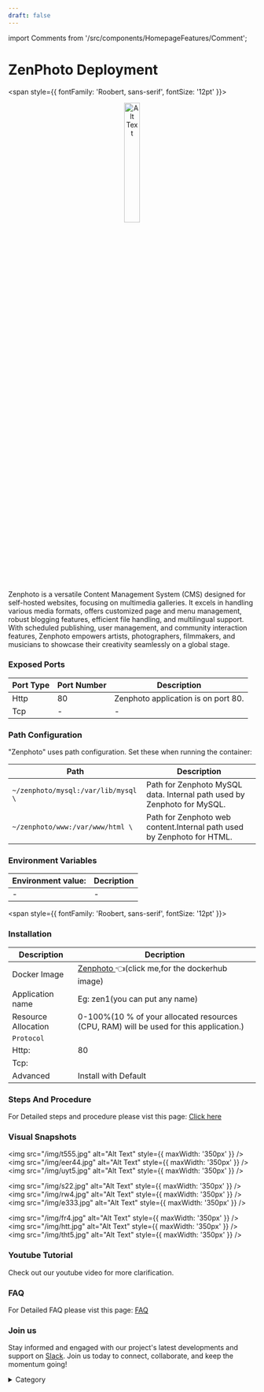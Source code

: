```yaml
---
draft: false
---
```

import Comments from '/src/components/HomepageFeatures/Comment';





# ZenPhoto Deployment
<span style={{ fontFamily: 'Roobert, sans-serif', fontSize: '12pt' }}>
<p align="center">
  <img src="/img/eegb.jpg" alt="Alt Text" width="25%"/>
</p> 

Zenphoto is a versatile Content Management System (CMS) designed for self-hosted websites, focusing on multimedia galleries. It excels in handling various media formats, offers customized page and menu management, robust blogging features, efficient file handling, and multilingual support. With scheduled publishing, user management, and community interaction features, Zenphoto empowers artists, photographers, filmmakers, and musicians to showcase their creativity seamlessly on a global stage.

### Exposed Ports

| Port Type | Port Number | Description                              |
| --------- | ----------- | ---------------------------------------- |
| Http      | 80          | Zenphoto application is on port 80.      |
| Tcp       | -           | -             |

### Path Configuration

"Zenphoto" uses path configuration. Set these when running the container:

| Path                          | Description                              |
| ----------------------------- | ---------------------------------------- |
| `~/zenphoto/mysql:/var/lib/mysql \`            | Path for Zenphoto MySQL data. Internal path used by Zenphoto for MySQL.            |
| `~/zenphoto/www:/var/www/html \`              | Path for Zenphoto web content.Internal path used by Zenphoto for HTML.           |


### Environment Variables


|   **Environment value:**          | Decription                                                                                                               | 
| --------------------- | ------                                                                                                                   | 
|-       |  -                              |
</span>


<span style={{ fontFamily: 'Roobert, sans-serif', fontSize: '12pt' }}>

### Installation

|  Description          | Decription                                                                                                               | 
| --------------------- | ------                                                                                                                   | 
| Docker Image          | [Zenphoto ](https://hub.docker.com/r/emieza/zenphoto)  👈(click me,for the dockerhub image)                              |
| Application name      |  Eg: zen1(you can put any name)                                                                                        | 
| Resource Allocation   |  0-100%(10 % of your allocated resources (CPU, RAM) will be used for this application.)                                  | 
| `Protocol`            |                                                                                                                          | 
|  Http:                | 80                                                                                                                      |
|  Tcp:                 |                                                                                                                          | 
|    Advanced           |    Install with Default                                                                                                  |




### Steps And Procedure

For Detailed steps and procedure please vist this page: [Click here](https://techscaleinfinite.github.io/introduction/cloud-float/Steps%20and%20procedure)


### Visual Snapshots

<img src="/img/t555.jpg" alt="Alt Text" style={{ maxWidth: '350px' }} /> <img src="/img/eer44.jpg" alt="Alt Text" style={{ maxWidth: '350px' }} /> <img src="/img/uyt5.jpg" alt="Alt Text" style={{ maxWidth: '350px' }} />

<img src="/img/s22.jpg" alt="Alt Text" style={{ maxWidth: '350px' }} /> <img src="/img/rw4.jpg" alt="Alt Text" style={{ maxWidth: '350px' }} /> <img src="/img/e333.jpg" alt="Alt Text" style={{ maxWidth: '350px' }} />

<img src="/img/fr4.jpg" alt="Alt Text" style={{ maxWidth: '350px' }} /> <img src="/img/htt.jpg" alt="Alt Text" style={{ maxWidth: '350px' }} /> <img src="/img/tht5.jpg" alt="Alt Text" style={{ maxWidth: '350px' }} />


### Youtube Tutorial&#x20;

Check out our youtube video for more clarification.



### FAQ
For Detailed FAQ please vist this page: [FAQ](https://techscaleinfinite.github.io/FAQ)

### Join us

Stay informed and engaged with our project's latest developments and support on [Slack](https://app.slack.com/client/T04QS32JX6E/C04QKEWE146). Join us today to connect, collaborate, and keep the momentum going!&#x20;

<details>

<summary>Category</summary>

Kubernetes, cloud computing, DevOps, cloud services, hosting platform, container orchestration, cloud infrastructure, cloud deployment, cloud management, cloud technology, cloud solutions, zen photo

</details>

</span>

<Comments />